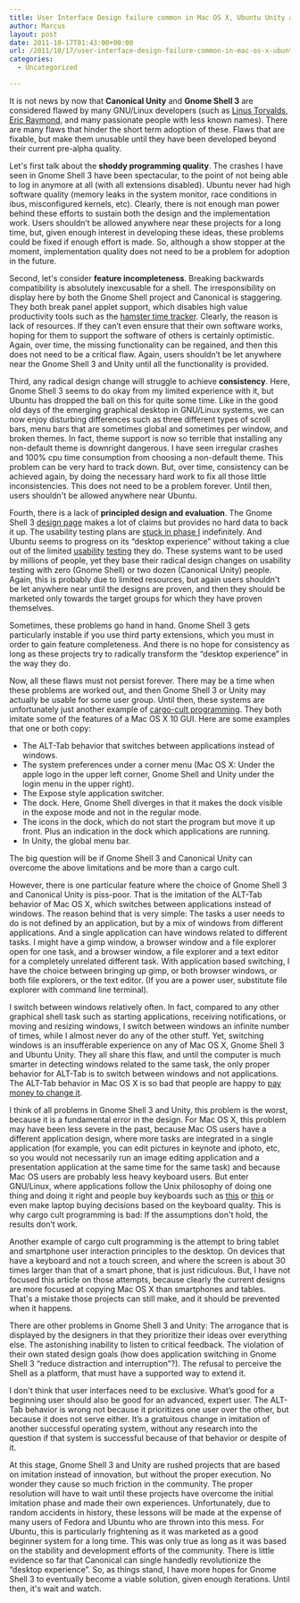 ```yaml
---
title: User Interface Design failure common in Mac OS X, Ubuntu Unity and Gnome Shell 3
author: Marcus
layout: post
date: 2011-10-17T01:43:00+00:00
url: /2011/10/17/user-interface-design-failure-common-in-mac-os-x-ubuntu-unity-and-gnome-shell-3/
categories:
  - Uncategorized

---
```

It is not news by now that **Canonical Unity** and **Gnome Shell 3** are considered flawed by many GNU/Linux developers (such as [Linus Torvalds][1], [Eric Raymond][2], and many passionate people with less known names). There are many flaws that hinder the short term adoption of these. Flaws that are fixable, but make them unusable until they have been developed beyond their current pre-alpha quality.

Let's first talk about the **shoddy programming quality**. The crashes I have seen in Gnome Shell 3 have been spectacular, to the point of not being able to log in anymore at all (with all extensions disabled). Ubuntu never had high software quality (memory leaks in the system monitor, race conditions in ibus, misconfigured kernels, etc). Clearly, there is not enough man power behind these efforts to sustain both the design and the implementation work. Users shouldn&#8217;t be allowed anywhere near these projects for a long time, but, given enough interest in developing these ideas, these problems could be fixed if enough effort is made. So, although a show stopper at the moment, implementation quality does not need to be a problem for adoption in the future.

Second, let's consider **feature incompleteness**. Breaking backwards compatibility is absolutely inexcusable for a shell. The irresponsibility on display here by both the Gnome Shell project and Canonical is staggering. They both break panel applet support, which disables high value productivity tools such as the [hamster time tracker][3]. Clearly, the reason is lack of resources. If they can&#8217;t even ensure that their own software works, hoping for them to support the software of others is certainly optimistic. Again, over time, the missing functionality can be regained, and then this does not need to be a critical flaw. Again, users shouldn&#8217;t be let anywhere near the Gnome Shell 3 and Unity until all the functionality is provided.

Third, any radical design change will struggle to achieve **consistency**. Here, Gnome Shell 3 seems to do okay from my limited experience with it, but Ubuntu has dropped the ball on this for quite some time. Like in the good old days of the emerging graphical desktop in GNU/Linux systems, we can now enjoy disturbing differences such as three different types of scroll bars, menu bars that are sometimes global and sometimes per window, and broken themes. In fact, theme support is now so terrible that installing any non-default theme is downright dangerous. I have seen irregular crashes and 100% cpu time consumption from choosing a non-default theme. This problem can be very hard to track down. But, over time, consistency can be achieved again, by doing the necessary hard work to fix all those little inconsistencies. This does not need to be a problem forever. Until then, users shouldn't be allowed anywhere near Ubuntu.

Fourth, there is a lack of **principled design and evaluation**. The Gnome Shell 3 [design page][4] makes a lot of claims but provides no hard data to back it up. The usability testing plans are [stuck in phase I][5] indefinitely. And Ubuntu seems to progress on its &#8220;desktop experience&#8221; without taking a clue out of the limited [usability][6] [testing][7] they do. These systems want to be used by millions of people, yet they base their radical design changes on usability testing with zero (Gnome Shell) or two dozen (Canonical Unity) people. Again, this is probably due to limited resources, but again users shouldn't be let anywhere near until the designs are proven, and then they should be marketed only towards the target groups for which they have proven themselves.

Sometimes, these problems go hand in hand. Gnome Shell 3 gets particularly instable if you use third party extensions, which you must in order to gain feature completeness. And there is no hope for consistency as long as these projects try to radically transform the &#8220;desktop experience&#8221; in the way they do.

Now, all these flaws must not persist forever. There may be a time when these problems are worked out, and then Gnome Shell 3 or Unity may actually be usable for some user group. Until then, these systems are unfortunately just another example of [cargo-cult programming][8]. They both imitate some of the features of a Mac OS X 10 GUI. Here are some examples that one or both copy:

  * The ALT-Tab behavior that switches between applications instead of windows.
  * The system preferences under a corner menu (Mac OS X: Under the apple logo in the upper left corner, Gnome Shell and Unity under the login menu in the upper right).
  * The Expose style application switcher.
  * The dock. Here, Gnome Shell diverges in that it makes the dock visible in the expose mode and not in the regular mode.
  * The icons in the dock, which do not start the program but move it up front. Plus an indication in the dock which applications are running.
  * In Unity, the global menu bar.

The big question will be if Gnome Shell 3 and Canonical Unity can overcome the above limitations and be more than a cargo cult.

However, there is one particular feature where the choice of Gnome Shell 3 and Canonical Unity is piss-poor. That is the imitation of the ALT-Tab behavior of Mac OS X, which switches between applications instead of windows. The reason behind that is very simple: The tasks a user needs to do is not defined by an application, but by a mix of windows from different applications. And a single application can have windows related to different tasks. I might have a gimp window, a browser window and a file explorer open for one task, and a browser window, a file explorer and a text editor for a completely unrelated different task. With application based switching, I have the choice between bringing up gimp, or both browser windows, or both file explorers, or the text editor. (If you are a power user, substitute file explorer with command line terminal).

I switch between windows relatively often. In fact, compared to any other graphical shell task such as starting applications, receiving notifications, or moving and resizing windows, I switch between windows an infinite number of times, while I almost never do any of the other stuff. Yet, switching windows is an insufferable experience on any of Mac OS X, Gnome Shell 3 and Ubuntu Unity. They all share this flaw, and until the computer is much smarter in detecting windows related to the same task, the only proper behavior for ALT-Tab is to switch between windows and not applications. The ALT-Tab behavior in Mac OS X is so bad that people are happy to [pay money to change it][9].

I think of all problems in Gnome Shell 3 and Unity, this problem is the worst, because it is a fundamental error in the design. For Mac OS X, this problem may have been less severe in the past, because Mac OS users have a different application design, where more tasks are integrated in a single application (for example, you can edit pictures in keynote and iphoto, etc, so you would not necessarily run an image editing application and a presentation application at the same time for the same task) and because Mac OS users are probably less heavy keyboard users. But enter GNU/Linux, where applications follow the <a ef="http://en.wikipedia.org/wiki/Unix_philosophy">Unix philosophy</a> of doing one thing and doing it right and people buy keyboards such as [this][10] or [this][11] or even make laptop buying decisions based on the keyboard quality. This is why cargo cult programming is bad: If the assumptions don't hold, the results don&#8217;t work.

Another example of cargo cult programming is the attempt to bring tablet and smartphone user interaction principles to the desktop. On devices that have a keyboard and not a touch screen, and where the screen is about 30 times larger than that of a smart phone, that is just ridiculous. But, I have not focused this article on those attempts, because clearly the current designs are more focused at copying Mac OS X than smartphones and tables. That's a mistake those projects can still make, and it should be prevented when it happens.

There are other problems in Gnome Shell 3 and Unity: The arrogance that is displayed by the designers in that they prioritize their ideas over everything else. The astonishing inability to listen to critical feedback. The violation of their own stated design goals (how does application switching in Gnome Shell 3 &#8220;reduce distraction and interruption&#8221;?). The refusal to perceive the Shell as a platform, that must have a supported way to extend it.

I don't think that user interfaces need to be exclusive. What&#8217;s good for a beginning user should also be good for an advanced, expert user. The ALT-Tab behavior is wrong not because it prioritizes one user over the other, but because it does not serve either. It&#8217;s a gratuitous change in imitation of another successful operating system, without any research into the question if that system is successful because of that behavior or despite of it.

At this stage, Gnome Shell 3 and Unity are rushed projects that are based on imitation instead of innovation, but without the proper execution. No wonder they cause so much friction in the community. The proper resolution will have to wait until these projects have overcome the initial imitation phase and made their own experiences. Unfortunately, due to random accidents in history, these lessons will be made at the expense of many users of Fedora and Ubuntu who are thrown into this mess. For Ubuntu, this is particularly frightening as it was marketed as a good beginner system for a long time. This was only true as long as it was based on the stability and development efforts of the community. There is little evidence so far that Canonical can single handedly revolutionize the &#8220;desktop experience&#8221;. So, as things stand, I have more hopes for Gnome Shell 3 to eventually become a viable solution, given enough iterations. Until then, it's wait and watch.

 [1]: http://www.theregister.co.uk/2011/08/05/linus_slams_gnome_three/
 [2]: http://esr.ibiblio.org/?p=3822
 [3]: http://projecthamster.wordpress.com/2011/02/15/no-hamster-for-gnome-3-0-but-one-for-3-0-2-perhaps/
 [4]: http://live.gnome.org/GnomeShell/Design/
 [5]: http://live.gnome.org/GnomeShell/Design/UsabilityTesting/PhaseI
 [6]: http://design.canonical.com/2010/11/usability-testing-of-unity/
 [7]: http://lwn.net/Articles/438678/
 [8]: http://en.wikipedia.org/wiki/Cargo_cult_programming
 [9]: http://manytricks.com/witch/
 [10]: http://en.wikipedia.org/wiki/Happy_Hacking_Keyboard
 [11]: http://en.wikipedia.org/wiki/Model_M